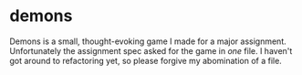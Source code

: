 demons
======

Demons is a small, thought-evoking game I made for a major assignment. Unfortunately the assignment spec asked for the game in *one* file. I haven't got around to refactoring yet, so please forgive my abomination of a file.
